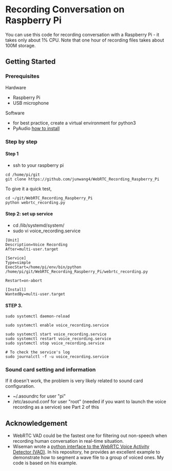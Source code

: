 # Recording Conversation on Raspberry Pi

You can use this code for recording conversation with a Raspberry Pi - it takes only about 1% CPU.
Note that one hour of recording files takes about 100M storage.

## Getting Started
### Prerequisites
Hardware
* Raspberry Pi
* USB microphone

Software
* for best practice, create a virtual environment for python3
* PyAudio [how to install](https://people.csail.mit.edu/hubert/pyaudio/)

### Step by step
#### Step 1
* ssh to your raspberry pi
```
cd /home/pi/git
git clone https://github.com/junwang4/WebRTC_Recording_Raspberry_Pi
```
To give it a quick test,
```
cd ~/git/WebRTC_Recording_Raspberry_Pi
python webrtc_recording.py
```

#### Step 2: set up service
* cd /lib/systemd/system/
* sudo vi voice_recording.service
```
[Unit]
Description=Voice Recording
After=multi-user.target

[Service]
Type=simple
ExecStart=/home/pi/env/bin/python /home/pi/git/WebRTC_Recording_Raspberry_Pi/webrtc_recording.py

Restart=on-abort

[Install]
WantedBy=multi-user.target
```
#### STEP 3.
```
sudo systemctl daemon-reload

sudo systemctl enable voice_recording.service

sudo systemctl start voice_recording.service
sudo systemctl restart voice_recording.service
sudo systemctl stop voice_recording.service

# To check the service's log
sudo journalctl -f -u voice_recording.service
```


### Sound card setting and information
If it doesn't work, the problem is very likely related to sound card configuration.
* ~/.asoundrc for user "pi"
* /etc/asound.conf for user "root"  (needed if you want to launch the voice recording as a service) see Part 2 of this

## Acknowledgement
* WebRTC VAD could be the fastest one for filtering out non-speech when recording human conversation in real-time situation.
* Wiseman wrote a [python interface to the WebRTC Voice Activity Detector (VAD)](https://github.com/wiseman/py-webrtcvad). In his repository, he provides an excellent example to demonstrate how to segment a wave file to a group of voiced ones.  My code is based on his example.
